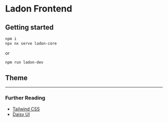 # Ladon Frontend

## Getting started

```bash
npm i
npx nx serve ladon-core
```
or

```bash
npm run ladon-dev
```

## Theme

---

### Further Reading

- [Tailwind CSS](https://tailwindcss.com/docs/installation)
- [Daisy UI](https://daisyui.com)

